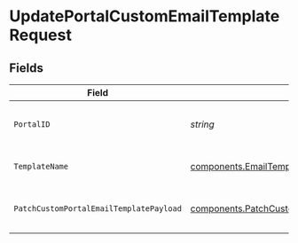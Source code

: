# UpdatePortalCustomEmailTemplateRequest


## Fields

| Field                                                                                                                | Type                                                                                                                 | Required                                                                                                             | Description                                                                                                          | Example                                                                                                              |
| -------------------------------------------------------------------------------------------------------------------- | -------------------------------------------------------------------------------------------------------------------- | -------------------------------------------------------------------------------------------------------------------- | -------------------------------------------------------------------------------------------------------------------- | -------------------------------------------------------------------------------------------------------------------- |
| `PortalID`                                                                                                           | *string*                                                                                                             | :heavy_check_mark:                                                                                                   | ID of the portal.                                                                                                    | f32d905a-ed33-46a3-a093-d8f536af9a8a                                                                                 |
| `TemplateName`                                                                                                       | [components.EmailTemplateName](../../models/components/emailtemplatename.md)                                         | :heavy_check_mark:                                                                                                   | Name of the email template.                                                                                          |                                                                                                                      |
| `PatchCustomPortalEmailTemplatePayload`                                                                              | [components.PatchCustomPortalEmailTemplatePayload](../../models/components/patchcustomportalemailtemplatepayload.md) | :heavy_check_mark:                                                                                                   | Update a custom portal email template.                                                                               |                                                                                                                      |